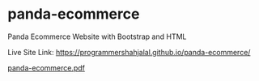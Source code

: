 # panda-ecommerce
Panda Ecommerce Website with Bootstrap and HTML

Live Site Link: https://programmershahjalal.github.io/panda-ecommerce/

[panda-ecommerce.pdf](https://github.com/ProgrammerShahJalal/panda-ecommerce/files/7234261/panda-ecommerce.pdf)
